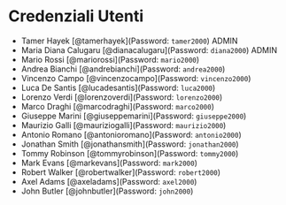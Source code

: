 # Credenziali Utenti

- Tamer Hayek [@tamerhayek](Password: `tamer2000`) ADMIN
- Maria Diana Calugaru [@dianacalugaru](Password: `diana2000`) ADMIN
- Mario Rossi [@mariorossi](Password: `mario2000`)
- Andrea Bianchi [@andrebianchi](Password: `andrea2000`)
- Vincenzo Campo [@vincenzocampo](Password: `vincenzo2000`)
- Luca De Santis [@lucadesantis](Password: `luca2000`)
- Lorenzo Verdi [@lorenzoverdi](Password: `lorenzo2000`)
- Marco Draghi [@marcodraghi](Password: `marco2000`)
- Giuseppe Marini [@giuseppemarini](Password: `giuseppe2000`)
- Maurizio Galli [@mauriziogalli](Password: `maurizio2000`)
- Antonio Romano [@antonioromano](Password: `antonio2000`)
- Jonathan Smith [@jonathansmith](Password: `jonathan2000`)
- Tommy Robinson [@tommyrobinson](Password: `tommy2000`)
- Mark Evans [@markevans](Password: `mark2000`)
- Robert Walker [@robertwalker](Password: `robert2000`)
- Axel Adams [@axeladams](Password: `axel2000`)
- John Butler [@johnbutler](Password: `john2000`)